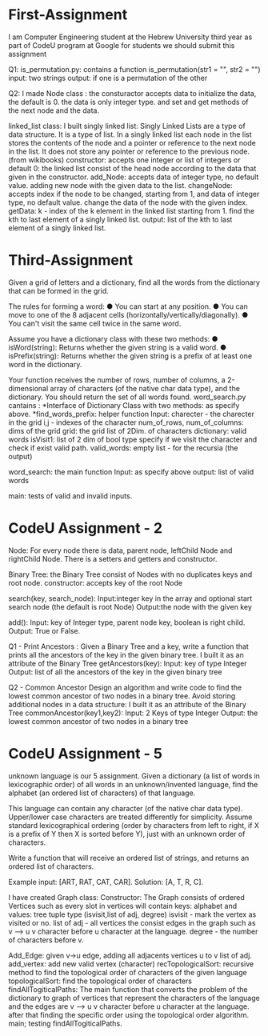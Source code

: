 # First-Assignment 
I am Computer Engineering student at the Hebrew University third year as part of CodeU program at Google for students we should submit this assignment

Q1: is_permutation.py: contains a function is_permutation(str1 = "", str2 = "") input: two strings output: if one is a permutation of the other

Q2: I made Node class : the consturactor accepts data to initialize the data, the default is 0. the data is only integer type. and set and get methods of the next node and the data.

linked_list class: I built singly linked list: Singly Linked Lists are a type of data structure. It is a type of list. In a singly linked list each node in the list stores the contents of the node and a pointer or reference to the next node in the list. It does not store any pointer or reference to the previous node. (from wikibooks) constructor: accepts one integer or list of integers or default 0: the linked list consist of the head node according to the data that given in the constructor. add_Node: accepts data of integer type, no default value. adding new node with the given data to the list. changeNode: accepts index if the node to be changed, starting from 1, and data of integer type, no default value. change the data of the node with the given index. getData: k - index of the k element in the linked list starting from 1. find the kth to last element of a singly linked list. output: list of the kth to last element of a singly linked list.

# Third-Assignment
Given a grid of letters and a dictionary, find all the words from the dictionary that can be formed in the grid. 
 
The rules for forming a word:
● You can start at any position.
● You can move to one of the 8 adjacent cells (horizontally/vertically/diagonally).
● You can't visit the same cell twice in the same word. 
 
Assume you have a dictionary class with these two methods:
● isWord(string): Returns whether the given string is a valid word.
● isPrefix(string): Returns whether the given string is a prefix of at least one word in the dictionary. 
 
Your function receives the number of rows, number of columns, a 2-dimensional array of characters (of the native char data type), and the dictionary. You should return the set of all words found. 
word_search.py cantains :
*Interface of Dictionary Class with two methods: as specify above.
*find_words_prefix: helper function
Input:
charecter - the charecter in the grid
i,j - indexes of the character
num_of_rows, num_of_columns: dims of the grid
grid: the grid list of 2Dim. of characters
dictionary: valid words
isVisit1: list of 2 dim of bool type specify if we visit the character and check if exist valid path.
valid_words: empty list - for the recursia (the output)

 word_search: the main function
 Input: as specify above
 output: list of valid words
 
 main:
 tests of valid and invalid inputs.

# CodeU Assignment - 2
Node:
For every node there is data, parent node, leftChild Node and rightChild Node.
There is a setters and getters and constructor.

Binary Tree:
the Binary Tree consist of Nodes with no duplicates keys and root node.
constructor: 
accepts key of the root Node

search(key, search_node):
Input:integer key in the array and optional start search node (the default is root Node)
Output:the node with the given key

add():
Input: key of Integer type, parent node key, boolean is right child.
Output: True or False.

Q1 - Print Ancestors :
Given a Binary Tree and a key, write a function that prints all the ancestors of the key in the given binary tree.
I built it as an attribute of the Binary Tree getAncestors(key):
Input: key of type Integer
Output: list of all the ancestors of the key in the given binary tree

Q2 - Common Ancestor 
Design an algorithm and write code to find the lowest common ancestor of two nodes in a binary tree. Avoid storing additional nodes in a data structure:
I built it as an attribute of the Binary Tree commonAncestor(key1,key2):
Input: 2 Keys of type Integer
Output: the lowest common ancestor of two nodes in a binary tree

# CodeU Assignment - 5 
unknown language is our 5 assignment. 
Given a dictionary (a list of words in lexicographic order) of all words in an unknown/invented language, find the alphabet (an ordered list of characters) of that language.

This language can contain any character (of the native char data type). Upper/lower case characters are treated differently for simplicity. Assume standard lexicographical ordering (order by characters from left to right, if X is a prefix of Y then X is sorted before Y), just with an unknown order of characters.

Write a function that will receive an ordered list of strings, and returns an ordered list of characters.

Example input: [ART, RAT, CAT, CAR]. Solution: [A, T, R, C].

I have created Graph class:
Constructor: The Graph consists of ordered Vertices such as
        every slot in vertices will contain keys: alphabet and values: tree tuple type
        (isvisit,list of adj, degree)
        isvisit - mark the vertex as visited or no.
        list of adj - all vertices the consist edges in the graph such as v --> u
                    v character before u character at the language.
        degree - the number of characters before v.            
        
Add_Edge: given v->u edge, adding all adjacents vertices u to v list of adj.
add_vertex: add new valid vertex (character)
recTopologicalSort: recursive method to find the topological order of characters of the given language
topologicalSort: find the topological order of characters 
findAllTogiticalPaths: The main function that converts the problem of the dictionary to graph of vertices that represent
    the characters of the language and the edges are v --> u
    v character before u character at the language.
    after that finding the specific order using the topological order algorithm.
main; testing findAllTogiticalPaths.
